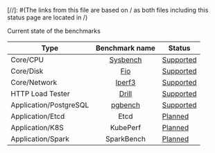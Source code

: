 [//]: #(The links from this file are based on / as both files including this status page are located in /)

Current state of the benchmarks

| Type                    |           Benchmark name           | Status                                                                 |
| ----------------------- | :--------------------------------: | ---------------------------------------------------------------------- |
| Core/CPU                | [Sysbench](benchmarks/sysbench.md) | [Supported](apidocs.md#perf.kubestone.xridge.io/v1alpha1.SysbenchSpec) |
| Core/Disk               |      [Fio](benchmarks/fio.md)      | [Supported](apidocs.md#perf.kubestone.xridge.io/v1alpha1.FioSpec)      |
| Core/Network            |   [Iperf3](benchmarks/iperf3.md)   | [Supported](apidocs.md#perf.kubestone.xridge.io/v1alpha1.Iperf3Spec)   |
| HTTP Load Tester        |   [Drill](benchmarks/drill.md)     | [Supported](apidocs.md#perf.kubestone.xridge.io/v1alpha1.DrillSpec)    |
| Application/PostgreSQL  |  [pgbench](benchmarks/pgbench.md)  | [Supported](apidocs.md#perf.kubestone.xridge.io/v1alpha1.PgbenchSpec)  |
| Application/Etcd        |                Etcd                | [Planned](https://github.com/xridge/kubestone/issues/15)               |
| Application/K8S         |              KubePerf              | [Planned](https://github.com/xridge/kubestone/issues/14)               |
| Application/Spark       |             SparkBench             | [Planned](https://github.com/xridge/kubestone/issues/83)               |
